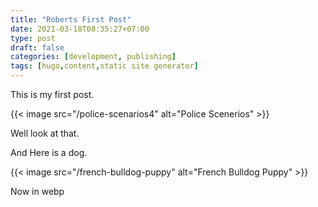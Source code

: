 ```yaml
---
title: "Roberts First Post"
date: 2021-03-18T08:35:27+07:00
type: post
draft: false
categories: [development, publishing]
tags: [hugo,content,static site generator]
---
```


This is my first post.

{{< image src="/police-scenarios4" alt="Police Scenerios" >}}

Well look at that.

And Here is a dog.

{{< image src="/french-bulldog-puppy" alt="French Bulldog Puppy" >}}

Now in webp


